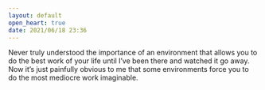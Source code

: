 ```yaml
---
layout: default
open_heart: true
date: 2021/06/18 23:36
---
```


Never truly understood the importance of an environment that allows you to do the best work of your life until I’ve been there and watched it go away. Now it’s just painfully obvious to me that some environments force you to do the most mediocre work imaginable.
